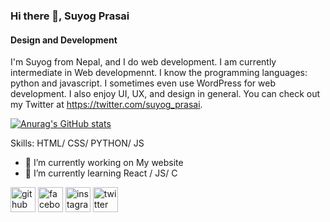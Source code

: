 ### Hi there 👋, Suyog Prasai
#### Design and Development
I'm Suyog from Nepal, and I do web development. I am currently intermediate in Web developmennt. I know the programming languages: python and javascript. I sometimes even use WordPress for web development. I also enjoy UI, UX, and design in general. You can check out my Twitter at https://twitter.com/suyog_prasai.

[![Anurag's GitHub stats](https://github-readme-stats.vercel.app/api?username=suyogprasai)](https://github.com/anuraghazra/github-readme-stats)


Skills: HTML/ CSS/ PYTHON/ JS

- 🔭 I’m currently working on My website 
- 🌱 I’m currently learning React / JS/ C 


[<img src='https://cdn.jsdelivr.net/npm/simple-icons@3.0.1/icons/github.svg' alt='github' height='40'>](https://github.com/suyogprasai)  [<img src='https://cdn.jsdelivr.net/npm/simple-icons@3.0.1/icons/facebook.svg' alt='facebook' height='40'>](https://www.facebook.com/suyog.pras)  [<img src='https://cdn.jsdelivr.net/npm/simple-icons@3.0.1/icons/instagram.svg' alt='instagram' height='40'>](https://www.instagram.com/suyog_prasai/)  [<img src='https://cdn.jsdelivr.net/npm/simple-icons@3.0.1/icons/twitter.svg' alt='twitter' height='40'>](https://twitter.com/suyog_prasai)  

